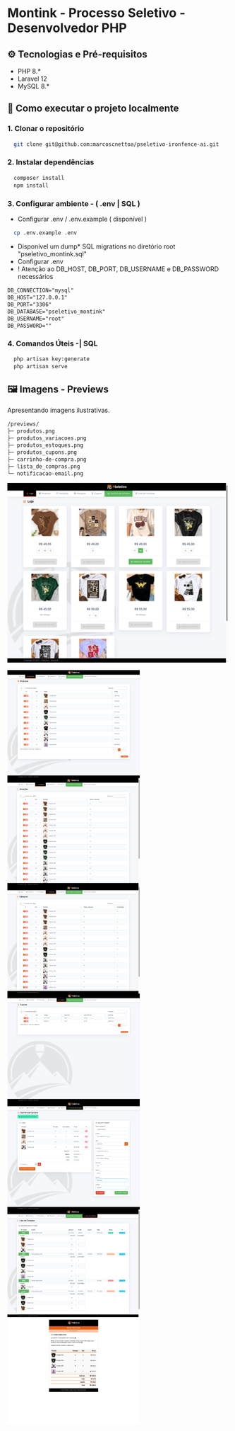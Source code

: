 # Montink - Processo Seletivo - Desenvolvedor PHP

## ⚙️ Tecnologias e Pré-requisitos

- PHP 8.*
- Laravel 12
- MySQL 8.*

## 🚀 Como executar o projeto localmente
### 1. Clonar o repositório
```bash 
  git clone git@github.com:marcoscnettoa/pseletivo-ironfence-ai.git
```
### 2. Instalar dependências
```bash 
  composer install
  npm install
```

### 3. Configurar ambiente - ( .env | SQL )
- Configurar .env / .env.example ( disponível )
```bash 
  cp .env.example .env
```

- Disponível um dump* SQL migrations no diretório root "pseletivo_montink.sql"
- Configurar .env
- ! Atenção ao DB_HOST, DB_PORT, DB_USERNAME e DB_PASSWORD necessários
```env 
DB_CONNECTION="mysql"
DB_HOST="127.0.0.1"
DB_PORT="3306"
DB_DATABASE="pseletivo_montink"
DB_USERNAME="root"
DB_PASSWORD=""
```
### 4. Comandos Úteis -| SQL
```bash 
  php artisan key:generate
  php artisan serve
```

## 🖼️ Imagens - Previews

Apresentando imagens ilustrativas.
```
/previews/
├─ produtos.png
├─ produtos_variacoes.png
├─ produtos_estoques.png
├─ produtos_cupons.png
├─ carrinho-de-compra.png
├─ lista_de_compras.png
└─ notificacao-email.png
```

<img src="./previews/loja.png" width="500" style="vertical-align:top;" /><br/><br/>
<img src="./previews/produtos.png" width="300" style="vertical-align:top;" />
<img src="./previews/produtos_variacoes.png" width="300" style="vertical-align:top;" />
<img src="./previews/produtos_estoques.png" width="300" style="vertical-align:top;" />
<img src="./previews/produtos_cupons.png" width="300" style="vertical-align:top;" />
<img src="./previews/carrinho-de-compra.png" width="300" style="vertical-align:top;" />
<img src="./previews/lista_de_compras.png" width="300" style="vertical-align:top;" />
<img src="./previews/notificacao-email.png" width="300" style="vertical-align:top;" />
